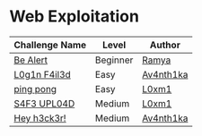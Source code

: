 # Web Exploitation

| Challenge Name           |  Level    | Author                                        	      | 
|--------------------------|-----------|------------------------------------------------------| 
| [Be Alert](be_alert.md)   | Beginner   | [Ramya]()         | 
| [L0g1n F4il3d](failed.md)   | Easy   | [Av4nth1ka](https://twitter.com/AvanthikaAnand1)        | 
| [ping pong](ping_pong.md)   | Easy  | [L0xm1](https://twitter.com/L0xm1_07)
| [S4F3 UPL04D](safe_upload.md)     | Medium   | [L0xm1](https://twitter.com/L0xm1_07)         | 
| [Hey h3ck3r!](hey.md)   | Medium | [Av4nth1ka](https://twitter.com/AvanthikaAnand1)        | 


